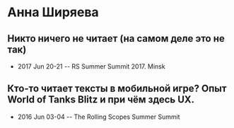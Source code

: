 # Анна Ширяева

## Никто ничего не читает (на самом деле это не так)
- 2017 Jun 20-21 -- RS Summer Summit 2017. Minsk    
## Кто-то читает тексты в мобильной игре? Опыт World of Tanks Blitz и при чём здесь UX.
- 2016 Jun 03-04 -- The Rolling Scopes Summer Summit    
